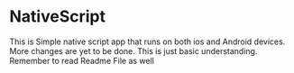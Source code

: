 # NativeScript
 This is Simple native script app that runs on both ios and Android devices. More changes are yet to be done. This is just basic understanding. Remember to read Readme File as well
